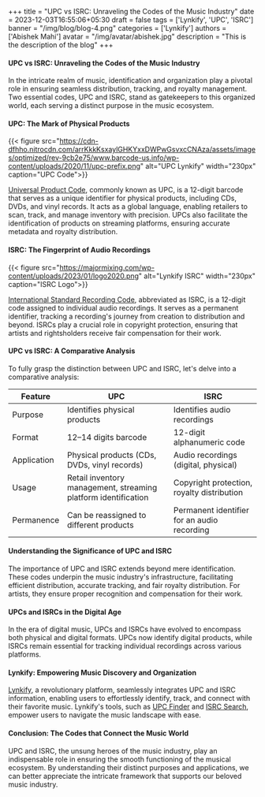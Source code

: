 +++
title = "UPC vs ISRC: Unraveling the Codes of the Music Industry"
date = 2023-12-03T16:55:06+05:30
draft = false
tags = ['Lynkify', 'UPC', 'ISRC']
banner = "/img/blog/blog-4.png"
categories = ['Lynkify']
authors = ['Abishek Mahi']
avatar = "/img/avatar/abishek.jpg"
description = "This is the description of the blog"
+++

#### UPC vs ISRC: Unraveling the Codes of the Music Industry

In the intricate realm of music, identification and organization play a pivotal role in ensuring seamless distribution, tracking, and royalty management. Two essential codes, UPC and ISRC, stand as gatekeepers to this organized world, each serving a distinct purpose in the music ecosystem.

#### UPC: The Mark of Physical Products

{{< figure src="https://cdn-dfhho.nitrocdn.com/arrKkkKsxaylGHKYxxDWPwGsvxcCNAza/assets/images/optimized/rev-9cb2e75/www.barcode-us.info/wp-content/uploads/2020/11/upc-prefix.png" alt="UPC Lynkify" width="230px" caption="UPC Code">}}

[Universal Product Code](https://en.wikipedia.org/wiki/Universal_Product_Code), commonly known as UPC, is a 12-digit barcode that serves as a unique identifier for physical products, including CDs, DVDs, and vinyl records. It acts as a global language, enabling retailers to scan, track, and manage inventory with precision. UPCs also facilitate the identification of products on streaming platforms, ensuring accurate metadata and royalty distribution.

#### ISRC: The Fingerprint of Audio Recordings

{{< figure src="https://majormixing.com/wp-content/uploads/2023/01/logo2020.png" alt="Lynkify ISRC" width="230px" caption="ISRC Logo">}}

[International Standard Recording Code](https://en.wikipedia.org/wiki/International_Standard_Recording_Code), abbreviated as ISRC, is a 12-digit code assigned to individual audio recordings. It serves as a permanent identifier, tracking a recording's journey from creation to distribution and beyond. ISRCs play a crucial role in copyright protection, ensuring that artists and rightsholders receive fair compensation for their work.

#### UPC vs ISRC: A Comparative Analysis

To fully grasp the distinction between UPC and ISRC, let's delve into a comparative analysis:

| Feature | UPC | ISRC |
|---|---|---|
| Purpose | Identifies physical products | Identifies audio recordings |
| Format | 12–14 digits barcode | 12-digit alphanumeric code |
| Application | Physical products (CDs, DVDs, vinyl records) | Audio recordings (digital, physical) |
| Usage | Retail inventory management, streaming platform identification | Copyright protection, royalty distribution |
| Permanence | Can be reassigned to different products | Permanent identifier for an audio recording |

#### Understanding the Significance of UPC and ISRC

The importance of UPC and ISRC extends beyond mere identification. These codes underpin the music industry's infrastructure, facilitating efficient distribution, accurate tracking, and fair royalty distribution. For artists, they ensure proper recognition and compensation for their work.

#### UPCs and ISRCs in the Digital Age

In the era of digital music, UPCs and ISRCs have evolved to encompass both physical and digital formats. UPCs now identify digital products, while ISRCs remain essential for tracking individual recordings across various platforms.

#### Lynkify: Empowering Music Discovery and Organization

[Lynkify](https://lynkify.in/), a revolutionary platform, seamlessly integrates UPC and ISRC information, enabling users to effortlessly identify, track, and connect with their favorite music. Lynkify's tools, such as [UPC Finder](https://lynkify.in/upc-search) and [ISRC Search](https://lynkify.in/isrc-search), empower users to navigate the music landscape with ease.

#### Conclusion: The Codes that Connect the Music World

UPC and ISRC, the unsung heroes of the music industry, play an indispensable role in ensuring the smooth functioning of the musical ecosystem. By understanding their distinct purposes and applications, we can better appreciate the intricate framework that supports our beloved music industry.
